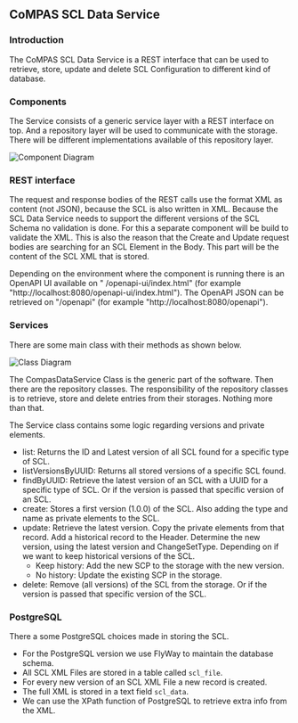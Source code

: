<!--
SPDX-FileCopyrightText: 2021 Alliander N.V.

SPDX-License-Identifier: Apache-2.0
-->

## CoMPAS SCL Data Service

### Introduction

The CoMPAS SCL Data Service is a REST interface that can be used to retrieve, store, update and delete SCL Configuration
to different kind of database.

### Components

The Service consists of a generic service layer with a REST interface on top. And a repository layer will be used to
communicate with the storage. There will be different implementations available of this repository layer.

![Component Diagram](images/CoMPAS-SclDataService-ComponentDiagram.png)

### REST interface

The request and response bodies of the REST calls use the format XML as content (not JSON), because the SCL is also
written in XML. Because the SCL Data Service needs to support the different versions of the SCL Schema no validation is
done. For this a separate component will be build to validate the XML. This is also the reason that the Create and
Update request bodies are searching for an SCL Element in the Body. This part will be the content of the SCL XML that is
stored.

Depending on the environment where the component is running there is an OpenAPI UI available on "
/openapi-ui/index.html" (for example "http://localhost:8080/openapi-ui/index.html"). The OpenAPI JSON can be retrieved
on "/openapi" (for example "http://localhost:8080/openapi").

### Services

There are some main class with their methods as shown below.

![Class Diagram](images/CoMPAS-SclDataService-Classdiagram.png)

The CompasDataService Class is the generic part of the software. Then there are the repository classes. The
responsibility of the repository classes is to retrieve, store and delete entries from their storages. Nothing more than
that.

The Service class contains some logic regarding versions and private elements.

- list: Returns the ID and Latest version of all SCL found for a specific type of SCL.
- listVersionsByUUID: Returns all stored versions of a specific SCL found.
- findByUUID: Retrieve the latest version of an SCL with a UUID for a specific type of SCL. Or if the version is passed
  that specific version of an SCL.
- create: Stores a first version (1.0.0) of the SCL. Also adding the type and name as private elements to the SCL.
- update: Retrieve the latest version. Copy the private elements from that record. Add a historical record to the
  Header. Determine the new version, using the latest version and ChangeSetType. Depending on if we want to keep
  historical versions of the SCL.
    - Keep history: Add the new SCP to the storage with the new version.
    - No history: Update the existing SCP in the storage.
- delete: Remove (all versions) of the SCL from the storage. Or if the version is passed that specific version of the
  SCL.

### PostgreSQL

There a some PostgreSQL choices made in storing the SCL.

- For the PostgreSQL version we use FlyWay to maintain the database schema.
- All SCL XML Files are stored in a table called `scl_file`.
- For every new version of an SCL XML File a new record is created.
- The full XML is stored in a text field `scl_data`.
- We can use the XPath function of PostgreSQL to retrieve extra info from the XML.
